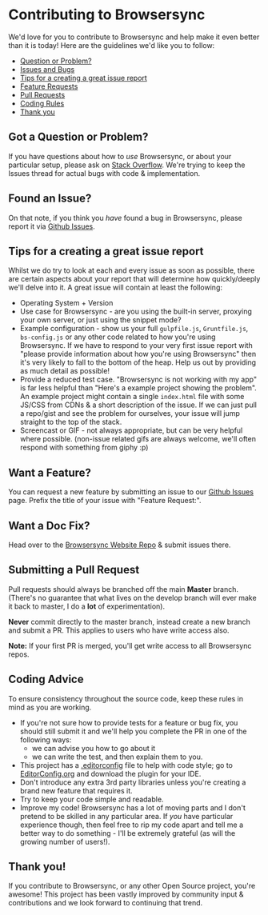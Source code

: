 # Contributing to Browsersync

We'd love for you to contribute to Browsersync and help make it even better than it is
today! Here are the guidelines we'd like you to follow:

 - [Question or Problem?](#question)
 - [Issues and Bugs](#issue)
 - [Tips for a creating a great issue report](#tips)
 - [Feature Requests](#feature)
 - [Pull Requests](#pull)
 - [Coding Rules](#rules)
 - [Thank you](#thanks)

## <a name="question"></a> Got a Question or Problem?

If you have questions about how to *use* Browsersync, or about your particular setup, please
ask on [Stack Overflow](http://stackoverflow.com/). We're trying to keep the Issues thread
for actual bugs with code & implementation.

## <a name="issue"></a> Found an Issue?
On that note, if you think you *have* found a bug in Browsersync, please report
it via [Github Issues](https://github.com/BrowserSync/browser-sync/issues).

## <a name="tips"></a> Tips for a creating a great issue report

Whilst we do try to look at each and every issue as soon as possible, there are certain
aspects about your report that will determine how quickly/deeply we'll delve into it. A great
issue will contain at least the following:

* Operating System + Version
* Use case for Browsersync - are you using the built-in server, proxying your own server, or just using the snippet mode?
* Example configuration - show us your full `gulpfile.js`, `Gruntfile.js`, `bs-config.js` or any other code related to how you're using
Browsersync. If we have to respond to your very first issue report with "please provide information about how you're using Browsersync"
then it's very likely to fall to the bottom of the heap. Help us out by providing as much detail as possible!
* Provide a reduced test case. "Browsersync is not working with my app" is far less helpful than "Here's a example project showing the problem".
An example project might contain a single `index.html` file with some JS/CSS from CDNs & a short description of the issue. If we
 can just pull a repo/gist and see the problem for ourselves, your issue will jump straight to the top of the stack.
* Screencast or GIF - not always appropriate, but can be very helpful where possible. (non-issue related gifs are always welcome, we'll often respond with something from giphy :p)

## <a name="feature"></a> Want a Feature?
You can request a new feature by submitting an issue to our [Github Issues](https://github.com/BrowserSync/browser-sync/issues) page.
Prefix the title of your issue with "Feature Request:".

## <a name="docs"></a> Want a Doc Fix?
Head over to the [Browsersync Website Repo](https://github.com/BrowserSync/browsersync.github.io) & submit issues there.

## <a name="pull"></a> Submitting a Pull Request
Pull requests should always be branched off the main **Master** branch. (There's no guarantee that what lives on the develop
branch will ever make it back to master, I do a **lot** of experimentation).

**Never** commit directly to the master branch, instead create a new branch and submit a PR. This applies to users who have write access also.

**Note:** If your first PR is merged, you'll get write access to all Browsersync repos.

## <a name="rules"></a> Coding Advice
To ensure consistency throughout the source code, keep these rules in mind as you are working. 

* If you're not sure how to provide tests for a feature or bug fix, you should still submit it and we'll help you complete the PR in one of the following ways:
  * we can advise you how to go about it
  * we can write the test, and then explain them to you.
* This project has a [.editorconfig](.editorconfig) file to help with code style; go to [EditorConfig.org](http://editorconfig.org) and download the plugin for your IDE.
* Don't introduce any extra 3rd party libraries unless you're creating a brand new feature that requires it.
* Try to keep your code simple and readable.
* Improve my code! Browsersync has a lot of moving parts and I don't pretend to be skilled in any particular area.
If *you* have particular experience though, then feel free to rip my code apart and tell me a better way to do something - I'll be extremely grateful (as will the growing number of users!).

## <a name="thanks"></a> Thank you!
If you contribute to Browsersync, or any other Open Source project, you're awesome! This project has been vastly improved by community input & contributions and we look forward to continuing that trend.
